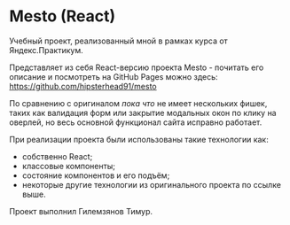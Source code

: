 # Mesto (React)

Учебный проект, реализованный мной в рамках курса от Яндекс.Практикум.

Представляет из себя React-версию проекта Mesto - почитать его описание и посмотреть на GitHub Pages можно здесь: https://github.com/hipsterhead91/mesto 

По сравнению с оригиналом *пока что* не имеет нескольких фишек, таких как валидация форм или закрытие модальных окон по клику на оверлей, но весь основной функционал сайта исправно работает. 

При реализации проекта были использованы такие технологии как:
* собственно React;
* классовые компоненты;
* состояние компонентов и его подъём;
* некоторые другие технологии из оригинального проекта по ссылке выше.

Проект выполнил Гилемзянов Тимур.
